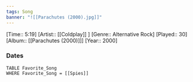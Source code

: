 ```yaml
---
tags: Song  
banner: "![[Parachutes (2000).jpg]]"
---
```

[Time:: 5:19]
[Artist:: [[Coldplay]] ]
[Genre:: Alternative Rock]
[Played:: 30]
[Album:: [[Parachutes (2000)]]]
[Year:: 2000]
### Dates
````dataview
TABLE Favorite_Song
WHERE Favorite_Song = [[Spies]]
````